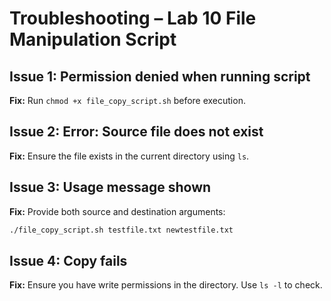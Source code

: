 # Troubleshooting – Lab 10 File Manipulation Script

## Issue 1: Permission denied when running script
**Fix:** Run `chmod +x file_copy_script.sh` before execution.

## Issue 2: Error: Source file does not exist
**Fix:** Ensure the file exists in the current directory using `ls`.

## Issue 3: Usage message shown
**Fix:** Provide both source and destination arguments:
```bash
./file_copy_script.sh testfile.txt newtestfile.txt
```

## Issue 4: Copy fails
**Fix:** Ensure you have write permissions in the directory. Use `ls -l` to check.
